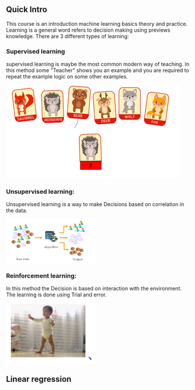 
## Quick Intro

This course is an introduction machine learning basics theory and practice. Learning is a general word refers to decision making using previews knowledge. There are 3 different types of learning:

### Supervised learning
supervised learning is maybe the most common modern way of teaching. In this method some "Teacher" shows you an example
and you are required to repeat the example logic on some other examples.


 <img src="/Lesson_0/image1.PNG" >

### Unsupervised learning:

Unsupervised learning is a way to make Decisions based on correlation in the data.

<div class="fig figcenter fighighlight">
  <img align="center" src="/Lesson_0/Image2.PNG" width="49%" />
</div>


### Reinforcement learning:

In this method the Decision is based on interaction with the environment. The learning is done using Trial and error. 

<img src="/Lesson_0/Image3.PNG" width="49%" align="center" />
 


## Linear regression 

